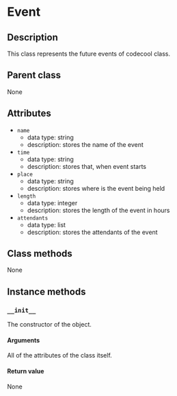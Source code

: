# Event

## Description
This class represents the future events of codecool class.

## Parent class
None

## Attributes

* ```name```
  * data type: string
  * description: stores the name of the event
* ```time```
  * data type: string
  * description: stores that, when event starts
* ```place```
  * data type: string
  * description: stores where is the event being held
* ```length```
  * data type: integer
  * description: stores the length of the event in hours
* ```attendants```
  * data type: list
  * description: stores the attendants of the event

## Class methods
None

## Instance methods

### ```__init__```
The constructor of the object.

#### Arguments

All of the attributes of the class itself.

#### Return value
None
